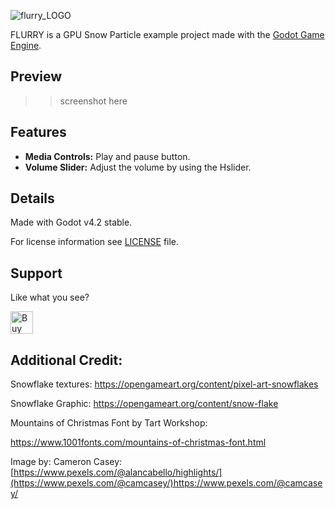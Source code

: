 ![flurry_LOGO](https://github.com/HeyNinety/FLURRY-godot-4-gpu-snow-particles/assets/68526679/1bc0a9fb-57e6-4b65-aeba-44ec4c2c2cf1)


FLURRY is a GPU Snow Particle example project made with the [Godot Game Engine](https://godotengine.org).


## Preview
>>screenshot here


## Features
- **Media Controls:** Play and pause button.
- **Volume Slider:** Adjust the volume by using the Hslider.



## Details
Made with Godot v4.2 stable.

For license information see [LICENSE](LICENSE) file.



## Support
Like what you see?

<a href='https://ko-fi.com/W7W0CJP7P' target='_blank'><img height='36' style='border:0px;height:36px;' src='https://storage.ko-fi.com/cdn/kofi5.png?v=3' border='0' alt='Buy Me a Coffee at ko-fi.com' /></a>


## Additional Credit:
Snowflake textures:
https://opengameart.org/content/pixel-art-snowflakes

Snowflake Graphic:
https://opengameart.org/content/snow-flake

Mountains of Christmas Font by Tart Workshop:

https://www.1001fonts.com/mountains-of-christmas-font.html

Image by:
Cameron Casey:
[https://www.pexels.com/@alancabello/highlights/](https://www.pexels.com/@camcasey/)https://www.pexels.com/@camcasey/



